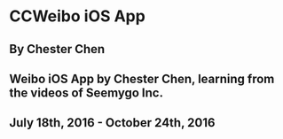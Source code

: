 # CCWeibo iOS App
## By Chester Chen
## Weibo iOS App by Chester Chen, learning from the videos of Seemygo Inc.
## July 18th, 2016 - October 24th, 2016
